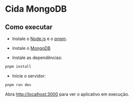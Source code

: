 # Cida MongoDB

## Como executar

- Instale o [Node.js](https://nodejs.org/en/) e o [pnpm](https://pnpm.io/).

- Instale o [MongoDB](https://www.mongodb.com/try/download/community)

- Instale as dependências:

```bash
pnpm install
```

- Inicie o servidor:

```bash
pnpm run dev
```

Abra [http://localhost:3000](http://localhost:3000) para ver o aplicativo em execução.


